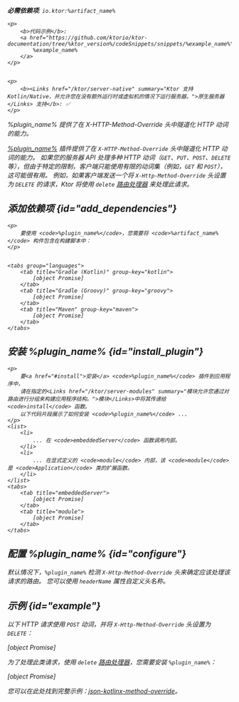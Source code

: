 [//]: # (title: XHttpMethodOverride)

<primary-label ref="server-plugin"/>

<var name="plugin_name" value="XHttpMethodOverride"/>
<var name="package_name" value="io.ktor.server.plugins.methodoverride"/>
<var name="artifact_name" value="ktor-server-method-override"/>

<tldr>
<p>
<b>必需依赖项</b>: <code>io.ktor:%artifact_name%</code>
</p>
<var name="example_name" value="json-kotlinx-method-override"/>

    <p>
        <b>代码示例</b>:
        <a href="https://github.com/ktorio/ktor-documentation/tree/%ktor_version%/codeSnippets/snippets/%example_name%">
            %example_name%
        </a>
    </p>
    

    <p>
        <b><Links href="/ktor/server-native" summary="Ktor 支持 Kotlin/Native，并允许您在没有额外运行时或虚拟机的情况下运行服务器。">原生服务器</Links> 支持</b>: ✅
    </p>
    
</tldr>

<link-summary>
%plugin_name% 提供了在 X-HTTP-Method-Override 头中隧道化 HTTP 动词的能力。
</link-summary>

[%plugin_name%](https://api.ktor.io/ktor-server/ktor-server-plugins/ktor-server-method-override/io.ktor.server.plugins.methodoverride/-x-http-method-override.html) 插件提供了在 `X-HTTP-Method-Override` 头中隧道化 HTTP 动词的能力。
如果您的服务器 API 处理多种 HTTP 动词（`GET`、`PUT`、`POST`、`DELETE` 等），但由于特定的限制，客户端只能使用有限的动词集（例如，`GET` 和 `POST`），这可能很有用。
例如，如果客户端发送一个将 `X-Http-Method-Override` 头设置为 `DELETE` 的请求，Ktor 将使用 `delete` [路由处理器](server-routing.md#define_route) 来处理此请求。

## 添加依赖项 {id="add_dependencies"}

    <p>
        要使用 <code>%plugin_name%</code>，您需要将 <code>%artifact_name%</code> 构件包含在构建脚本中：
    </p>
    

    <tabs group="languages">
        <tab title="Gradle (Kotlin)" group-key="kotlin">
            [object Promise]
        </tab>
        <tab title="Gradle (Groovy)" group-key="groovy">
            [object Promise]
        </tab>
        <tab title="Maven" group-key="maven">
            [object Promise]
        </tab>
    </tabs>
    

## 安装 %plugin_name% {id="install_plugin"}

    <p>
        要<a href="#install">安装</a> <code>%plugin_name%</code> 插件到应用程序中，
        请在指定的<Links href="/ktor/server-modules" summary="模块允许您通过对路由进行分组来构建应用程序结构。">模块</Links>中将其传递给 <code>install</code> 函数。
        以下代码片段展示了如何安装 <code>%plugin_name%</code> ...
    </p>
    <list>
        <li>
            ... 在 <code>embeddedServer</code> 函数调用内部。
        </li>
        <li>
            ... 在显式定义的 <code>module</code> 内部，该 <code>module</code> 是 <code>Application</code> 类的扩展函数。
        </li>
    </list>
    <tabs>
        <tab title="embeddedServer">
            [object Promise]
        </tab>
        <tab title="module">
            [object Promise]
        </tab>
    </tabs>
    

## 配置 %plugin_name% {id="configure"}

默认情况下，`%plugin_name%` 检测 `X-Http-Method-Override` 头来确定应该处理该请求的路由。
您可以使用 `headerName` 属性自定义头名称。

## 示例 {id="example"}

以下 HTTP 请求使用 `POST` 动词，并将 `X-Http-Method-Override` 头设置为 `DELETE`：

[object Promise]

为了处理此类请求，使用 `delete` [路由处理器](server-routing.md#define_route)，您需要安装 `%plugin_name%`：

[object Promise]

您可以在此处找到完整示例：[json-kotlinx-method-override](https://github.com/ktorio/ktor-documentation/tree/%ktor_version%/codeSnippets/snippets/json-kotlinx-method-override)。